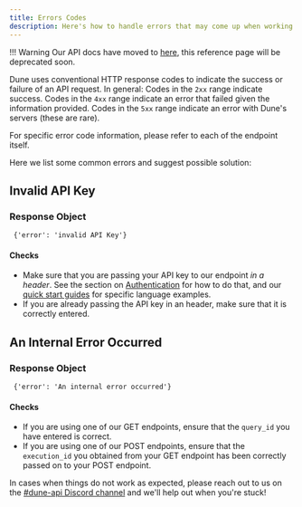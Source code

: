 ```yaml
---
title: Errors Codes
description: Here's how to handle errors that may come up when working with the Dune API.
---
```


!!! Warning
    Our API docs have moved to [here](https://dune.mintlify.app/api-reference/overview/introduction), this reference page will be deprecated soon.

Dune uses conventional HTTP response codes to indicate the success or failure of an API request. In general: Codes in the `2xx` range indicate success. Codes in the `4xx` range indicate an error that failed given the information provided. Codes in the `5xx` range indicate an error with Dune's servers (these are rare).

For specific error code information, please refer to each of the endpoint itself.

Here we list some common errors and suggest possible solution:

## Invalid API Key

### Response Object

```
 {'error': 'invalid API Key'}
```

#### Checks
 
  -  Make sure that you are passing your API key to our endpoint *in a header*. See the section on [Authentication](../api-reference/authentication.md) for how to do that, and our [quick start guides](../quick-start/api-py.md) for specific language examples.
  - If you are already passing the API key in an header, make sure that it is correctly entered.


## An Internal Error Occurred

### Response Object

```
 {'error': 'An internal error occurred'}
```
#### Checks

  - If you are using one of our GET endpoints, ensure that the `query_id` you have entered is correct.
  - If you are using one of our POST endpoints, ensure that the `execution_id` you obtained from your GET endpoint has been correctly passed on to your POST endpoint.


In cases when things do not work as expected, please reach out to us on the [#dune-api Discord channel](https://discord.com/channels/757637422384283659/1019910980634939433) and we'll help out when you're stuck!